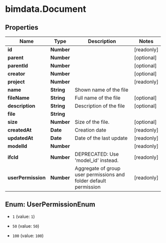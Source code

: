 # bimdata.Document

## Properties

Name | Type | Description | Notes
------------ | ------------- | ------------- | -------------
**id** | **Number** |  | [readonly] 
**parent** | **Number** |  | [optional] 
**parentId** | **Number** |  | [optional] 
**creator** | **Number** |  | [optional] 
**project** | **Number** |  | [readonly] 
**name** | **String** | Shown name of the file | 
**fileName** | **String** | Full name of the file | [optional] 
**description** | **String** | Description of the file | [optional] 
**file** | **String** |  | 
**size** | **Number** | Size of the file. | [optional] 
**createdAt** | **Date** | Creation date | [readonly] 
**updatedAt** | **Date** | Date of the last update | [readonly] 
**modelId** | **Number** |  | [readonly] 
**ifcId** | **Number** | DEPRECATED: Use &#39;model_id&#39; instead. | [readonly] 
**userPermission** | **Number** | Aggregate of group user permissions and folder default permission | [readonly] 



## Enum: UserPermissionEnum


* `1` (value: `1`)

* `50` (value: `50`)

* `100` (value: `100`)




